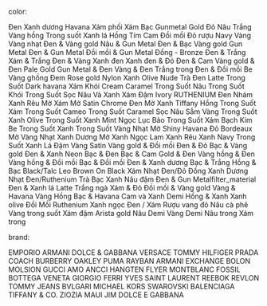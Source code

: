 color:

Đen
Xanh dương
Havana
Xám phối
Xám
Bạc
Gunmetal
Gold
Đỏ
Nâu
Trắng
Vàng hồng
Trong suốt
Xanh lá
Hồng
Tím
Cam
Đồi mồi
Đỏ rượu
Navy
Vàng
Vàng nhạt
Đen & Vàng gold
Nâu & Gun Metal
Đen & Bạc
Vàng gold
Gun Metal
Đen & Gun Metal
Đồi mồi & Gun Metal
Đồng - Bronze
Đen & Trắng
Xám & Trắng
Đen & Vàng
Xanh đen
Xanh đen & Đỏ
Đen & Cam
Vàng gold & Đen
Pale Gold
Gun Metal & Đen
Vàng & Đen
Trắng trong
Đen & Đồi mồi
Be
Vàng ghồng
Đem
Rose gold
Nylon
Xanh Olive
Nude
Trà Đen
Latte Trong Suốt
Dark havana
Xám Khói
Cream
Caramel Trong Suốt
Nâu Trong Suốt
Khói Trong Suốt
Sọc Nâu Và Xanh
Xám Đậm
Ivory
RUTHENIUM
Đen Nhám
Xanh Rêu Mờ
Xám Mờ
Satin Chrome
Đen Mờ
Xanh Tiffany
Hồng Trong Suốt
Xám Trong Suốt
Cameo Trong Suốt
Caramel
Sọc Nâu Sẫm
Vàng Trong Suốt
Xanh Olive Trong Suốt
Xanh Mint
Ngọc Lục Bảo Trong Suốt
Xám Bạch Kim
Be Trong Suốt
Xanh Trong Suốt
Vàng Nhạt Mờ
Shiny Havana
Đỏ Bordeaux Mờ
Vàng Nhạt
Xanh Dương Mờ
Xanh Ngọc Lam
Xanh Rêu
Xanh Navy Trong Suốt
Xanh Lá Đậm
Vàng Satin
Vàng gold & Đồi mồi
Đen & Đỏ
Bạc & Vàng gold
Đen & Xanh Neon
Bạc & Đen
Bạc & Cam
Gold & Đen
Vàng hồng & Đen
Vàng hồng & Đồi mồi
Bạc & Đồi mồi
Đen & Xanh dương
Bạc & Trắng
Hồng & Bạc
Black/Talc
Leo Brown On Black
Xám Nhạt
Đen/Đỏ
Đồng
Xanh Dương Nhạt
Đen/Ruthenium
Trà
Bạc Xanh
Nâu đậm
Đen & Gun Metalfilter_material
Đen & Xanh lá
Latte
Trắng ngà
Xám & Đỏ
Đồi mồi & Vàng gold
Vàng & Havana
Vàng Hồng
Bạc & Havana
Cam và Xanh
Demi
Hồng & Xanh
Xanh olive
Đồi Mồi
Ruthenium
Xanh ngọc
Đen / Xám
Rượu vang đỏ
Nâu cà phê
Vàng trong suốt
Xám đậm
Arista gold
Nâu Demi
Vàng Demi
Nâu trong
Xám trong


brand:

EMPORIO ARMANI
DOLCE & GABBANA
VERSACE
TOMMY HILFIGER
PRADA
COACH
BURBERRY
OAKLEY
PUMA
RAYBAN
ARMANI EXCHANGE
BOLON
MOLSION
GUCCI
AMO
ANCCI
HANGTEN
FLYER
MONTBLANC
FOSSIL
BOTTEGA VENETA
GIORGIO FERRI
YVES SAINT LAURENT
REEBOK
REVLON
TOMMY JEANS
BVLGARI
MICHAEL KORS
SWAROVSKI
BALENCIAGA
TIFFANY & CO.
ZIOZIA
MAUI JIM
DOLCE E GABBANA